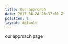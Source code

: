 ```yaml
---
title: Our approach
date: 2017-06-28 20:37:00 Z
position: 1
layout: default
---
```


our approach page

